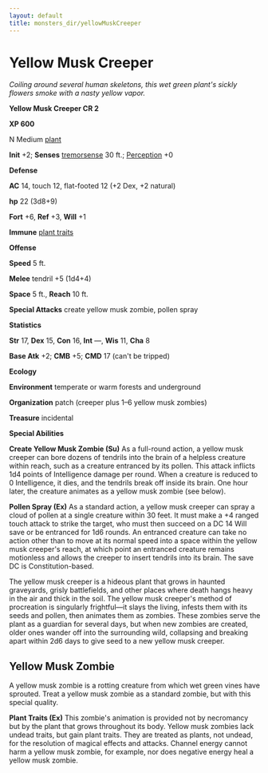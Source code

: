 ```yaml
---
layout: default
title: monsters_dir/yellowMuskCreeper
---
```

# Yellow Musk Creeper

_Coiling around several human skeletons, this wet green plant's sickly flowers smoke with a nasty yellow vapor._

**Yellow Musk Creeper CR 2**

**XP 600**

N Medium [plant](creatureTypes#_plant)

**Init** +2; **Senses** [tremorsense](universalMonsterRules#_tremorsense) 30 ft.; [Perception](../skills_dir/perception#_perception) +0

**Defense**

**AC** 14, touch 12, flat-footed 12 (+2 Dex, +2 natural)

**hp** 22 (3d8+9)

**Fort** +6, **Ref** +3, **Will** +1

**Immune** [plant traits](universalMonsterRules#_plant-traits)

**Offense**

**Speed** 5 ft.

**Melee** tendril +5 (1d4+4)

**Space** 5 ft., **Reach** 10 ft.

**Special Attacks** create yellow musk zombie, pollen spray

**Statistics**

**Str** 17, **Dex** 15, **Con** 16, **Int** —, **Wis** 11, **Cha** 8

**Base Atk** +2; **CMB** +5; **CMD** 17 (can't be tripped)

**Ecology**

**Environment** temperate or warm forests and underground

**Organization** patch (creeper plus 1–6 yellow musk zombies)

**Treasure** incidental

**Special Abilities**

**Create Yellow Musk Zombie (Su)** As a full-round action, a yellow musk creeper can bore dozens of tendrils into the brain of a helpless creature within reach, such as a creature entranced by its pollen. This attack inflicts 1d4 points of Intelligence damage per round. When a creature is reduced to 0 Intelligence, it dies, and the tendrils break off inside its brain. One hour later, the creature animates as a yellow musk zombie (see below).

**Pollen Spray (Ex)** As a standard action, a yellow musk creeper can spray a cloud of pollen at a single creature within 30 feet. It must make a +4 ranged touch attack to strike the target, who must then succeed on a DC 14 Will save or be entranced for 1d6 rounds. An entranced creature can take no action other than to move at its normal speed into a space within the yellow musk creeper's reach, at which point an entranced creature remains motionless and allows the creeper to insert tendrils into its brain. The save DC is Constitution-based.

The yellow musk creeper is a hideous plant that grows in haunted graveyards, grisly battlefields, and other places where death hangs heavy in the air and thick in the soil. The yellow musk creeper's method of procreation is singularly frightful—it slays the living, infests them with its seeds and pollen, then animates them as zombies. These zombies serve the plant as a guardian for several days, but when new zombies are created, older ones wander off into the surrounding wild, collapsing and breaking apart within 2d6 days to give seed to a new yellow musk creeper.

## Yellow Musk Zombie

A yellow musk zombie is a rotting creature from which wet green vines have sprouted. Treat a yellow musk zombie as a standard zombie, but with this special quality.

**Plant Traits (Ex)** This zombie's animation is provided not by necromancy but by the plant that grows throughout its body. Yellow musk zombies lack undead traits, but gain plant traits. They are treated as plants, not undead, for the resolution of magical effects and attacks. Channel energy cannot harm a yellow musk zombie, for example, nor does negative energy heal a yellow musk zombie.

